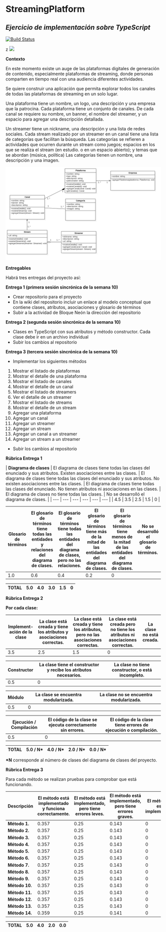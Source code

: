 # StreamingPlatform
## _Ejercicio de implementación sobre TypeScript_

[![Build Status](https://travis-ci.org/joemccann/dillinger.svg?branch=master)](https://travis-ci.org/joemccann/dillinger)

z ![](RackMultipart20230523-1-c9lx73_html_aee28f194663e231.png)

**Contexto**

En este momento existe un auge de las plataformas digitales de generación de contenido, especialmente plataformas de streaming, donde personas comparten en tiempo real con una audiencia diferentes actividades.

Se quiere construir una aplicación que permita explorar todos los canales de todas las plataformas de streaming en un solo lugar.

Una plataforma tiene un nombre, un logo, una descripción y una empresa que la patrocina. Cada plataforma tiene un conjunto de canales. De cada canal se requiere su nombre, un banner, el nombre del streamer, y un espacio para agregar una descripción detallada.

Un streamer tiene un nickname, una descripción y una lista de redes sociales. Cada stream realizado por un streamer en un canal tiene una lista de categorías que facilitan la búsqueda. Las categorías se refieren a actividades que ocurren durante un stream como juegos; espacios en los que se realiza el stream (en estudio. o en un espacio abierto); y temas que se abordan (música, política) Las categorías tienen un nombre, una descripción y una imagen.

<p align="center">
  <img src="https://raw.githubusercontent.com/miguelanruiz/StreamingPlatform/master/UML.png" alt="Diagrama construido"/>
</p>

**Entregables**

Habrá tres entregas del proyecto así:

**Entrega 1 (primera sesión sincrónica de la semana 10)**

- Crear repositorio para el proyecto
- En la wiki del repositorio incluir un enlace al modelo conceptual que contiene clases, atributos, asociaciones y glosario de términos
- Subir a la actividad de Bloque Neón la dirección del repositorio

**Entrega 2 (segunda sesión sincrónica de la semana 10)**

- Clases en TypeScript con sus atributos y método constructor. Cada clase debe ir en un archivo individual
- Subir los cambios al repositorio

**Entrega 3 (tercera sesión sincrónica de la semana 10)**

- Implementar los siguientes métodos

1. Mostrar el listado de plataformas
2. Mostrar el detalle de una plataforma
3. Mostrar el listado de canales
4. Mostrar el detalle de un canal
5. Mostrar el listado de streamers
6. Ver el detalle de un streamer
7. Mostrar el listado de streams
8. Mostrar el detalle de un stream
9. Agregar una plataforma
10. Agregar un canal
11. Agregar un streamer
12. Agregar un stream
13. Agregar un canal a un streamer
14. Agregar un stream a un streamer

- Subir los cambios al repositorio

**Rúbrica Entrega 1**

| **Diagrama de clases** | El diagrama de clases tiene todas las clases del enunciado y sus atributos.
Existen asociaciones entre las clases. | El diagrama de clases tiene todas las clases del enunciado y sus atributos.
No existen asociaciones entre las clases. | El diagrama de clases tiene todas las clases del enunciado.
No tienen atributos ni asociaciones en las clases. | El diagrama de clases no tiene todas las clases. | No se desarrolló el diagrama de clases. |
| --- | --- | --- | --- | --- | --- |
| 4.5 | 3.5 | 2.5 | 1.5 | 0 |

| **Glosario de términos** | El glosario de términos tiene todas las entidades y relaciones del diagrama de clases. | El glosario de términos tiene todas las entidades del diagrama de clases, pero no las relaciones. | El glosario de términos tiene más de la mitad de las entidades del diagrama de clases. | El glosario de términos tiene menos de la mitad de las entidades del diagrama de clases. | No se desarrolló el glosario de términos. |
| --- | --- | --- | --- | --- | --- |
| 1.0 | 0.6 | 0.4 | 0.2 | 0 |

| **TOTAL** | **5.0** | **4.0** | **3.0** | **1.5** | **0** |
| --- | --- | --- | --- | --- | --- |

**Rúbrica Entrega 2**

**Por cada clase:**

| **Implement-ación de la clase** | La clase está creada y tiene los atributos y asociaciones correctas. | La clase está creada y tiene los atributos, pero no las asociaciones correctas. | La clase está creada pero no tiene los atributos ni asociaciones correctas. | La clase no está creada. |
| --- | --- | --- | --- | --- |
| 3.5 | 2.5 | 1.5 | 0 |

| **Constructor** | La clase tiene el constructor y recibe los atributos necesarios. | La clase no tiene constructor, o está incompleto. |
| --- | --- | --- |
| 0.5 | 0 |

| **Módulo** | La clase se encuentra modularizada. | La clase no se encuentra modularizada. |
| --- | --- | --- |
| 0.5 | 0 |

| **Ejecución / Compilación** | El código de la clase se ejecuta correctamente sin errores. | El código de la clase tiene errores de ejecución o compilación. |
| --- | --- | --- |
| 0.5 | 0 |

| **TOTAL** | **5.0 / N\*** | **4.0 / N\*** | **2.0 / N\*** | **0.0 / N\*** |
| --- | --- | --- | --- | --- |

**\*N** corresponde al número de clases del diagrama de clases del proyecto.

**Rúbrica Entrega 3**

Para cada método se realizan pruebas para comprobar que está funcionando.

| **Descripción** | El método está implementado y funciona correctamente. | El método está implementado, pero tiene errores leves. | El método está implementado, pero tiene errores graves. | El método no está implementado. |
| --- | --- | --- | --- | --- |
| **Método 1.** | 0.357 | 0.25 | 0.143 | 0 |
| **Método 2.** | 0.357 | 0.25 | 0.143 | 0 |
| **Método 3.** | 0.357 | 0.25 | 0.143 | 0 |
| **Método 4.** | 0.357 | 0.25 | 0.143 | 0 |
| **Método 5.** | 0.357 | 0.25 | 0.143 | 0 |
| **Método 6.** | 0.357 | 0.25 | 0.143 | 0 |
| **Método 7.** | 0.357 | 0.25 | 0.143 | 0 |
| **Método 8.** | 0.357 | 0.25 | 0.143 | 0 |
| **Método 9.** | 0.357 | 0.25 | 0.143 | 0 |
| **Método 10.** | 0.357 | 0.25 | 0.143 | 0 |
| **Método 11.** | 0.357 | 0.25 | 0.143 | 0 |
| **Método 12.** | 0.357 | 0.25 | 0.143 | 0 |
| **Método 13.** | 0.357 | 0.25 | 0.143 | 0 |
| **Método 14.** | 0.359 | 0.25 | 0.141 | 0 |

| **TOTAL** | **5.0** | **4.0** | **2.0** | **0.0** |
| --- | --- | --- | --- | --- |
